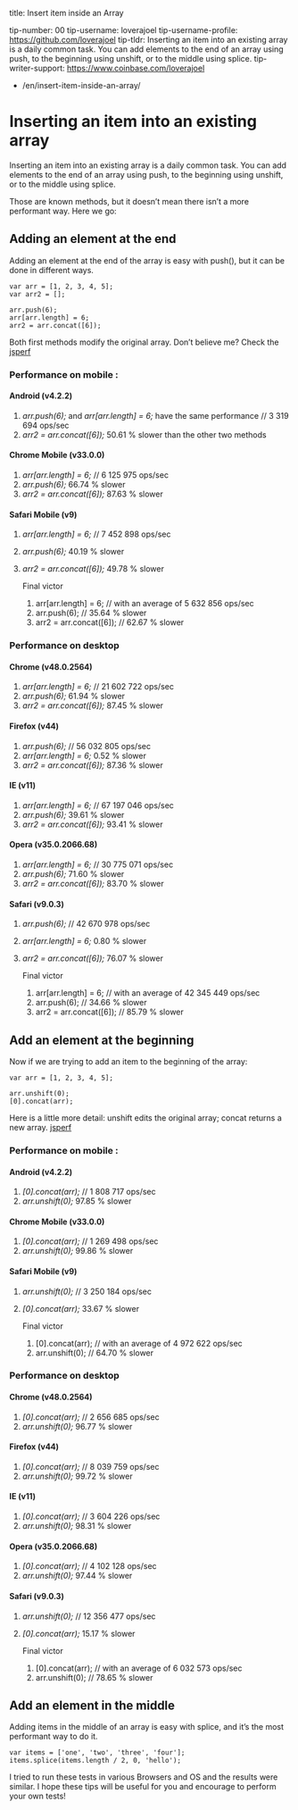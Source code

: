 title: Insert item inside an Array

tip-number: 00 tip-username: loverajoel tip-username-profile: https://github.com/loverajoel tip-tldr: Inserting an item into an existing array is a daily common task. You can add elements to the end of an array using push, to the beginning using unshift, or to the middle using splice. tip-writer-support: https://www.coinbase.com/loverajoel

-   /en/insert-item-inside-an-array/

Inserting an item into an existing array
========================================

Inserting an item into an existing array is a daily common task. You can add elements to the end of an array using push, to the beginning using unshift, or to the middle using splice.

Those are known methods, but it doesn’t mean there isn’t a more performant way. Here we go:

Adding an element at the end
----------------------------

Adding an element at the end of the array is easy with push(), but it can be done in different ways.

    var arr = [1, 2, 3, 4, 5];
    var arr2 = [];

    arr.push(6);
    arr[arr.length] = 6;
    arr2 = arr.concat([6]);

Both first methods modify the original array. Don’t believe me? Check the [jsperf](http://jsperf.com/push-item-inside-an-array)

### Performance on mobile :

#### Android (v4.2.2)

1.  *arr.push(6);* and *arr\[arr.length\] = 6;* have the same performance // 3 319 694 ops/sec
2.  *arr2 = arr.concat(\[6\]);* 50.61 % slower than the other two methods

#### Chrome Mobile (v33.0.0)

1.  *arr\[arr.length\] = 6;* // 6 125 975 ops/sec
2.  *arr.push(6);* 66.74 % slower
3.  *arr2 = arr.concat(\[6\]);* 87.63 % slower

#### Safari Mobile (v9)

1.  *arr\[arr.length\] = 6;* // 7 452 898 ops/sec
2.  *arr.push(6);* 40.19 % slower
3.  *arr2 = arr.concat(\[6\]);* 49.78 % slower

    Final victor

    1. arr[arr.length] = 6; // with an average of 5 632 856 ops/sec
    2. arr.push(6); // 35.64 % slower
    3. arr2 = arr.concat([6]); // 62.67 % slower

### Performance on desktop

#### Chrome (v48.0.2564)

1.  *arr\[arr.length\] = 6;* // 21 602 722 ops/sec
2.  *arr.push(6);* 61.94 % slower
3.  *arr2 = arr.concat(\[6\]);* 87.45 % slower

#### Firefox (v44)

1.  *arr.push(6);* // 56 032 805 ops/sec
2.  *arr\[arr.length\] = 6;* 0.52 % slower
3.  *arr2 = arr.concat(\[6\]);* 87.36 % slower

#### IE (v11)

1.  *arr\[arr.length\] = 6;* // 67 197 046 ops/sec
2.  *arr.push(6);* 39.61 % slower
3.  *arr2 = arr.concat(\[6\]);* 93.41 % slower

#### Opera (v35.0.2066.68)

1.  *arr\[arr.length\] = 6;* // 30 775 071 ops/sec
2.  *arr.push(6);* 71.60 % slower
3.  *arr2 = arr.concat(\[6\]);* 83.70 % slower

#### Safari (v9.0.3)

1.  *arr.push(6);* // 42 670 978 ops/sec
2.  *arr\[arr.length\] = 6;* 0.80 % slower
3.  *arr2 = arr.concat(\[6\]);* 76.07 % slower

    Final victor

    1. arr[arr.length] = 6; // with an average of 42 345 449 ops/sec
    2. arr.push(6); // 34.66 % slower
    3. arr2 = arr.concat([6]); // 85.79 % slower

Add an element at the beginning
-------------------------------

Now if we are trying to add an item to the beginning of the array:

    var arr = [1, 2, 3, 4, 5];

    arr.unshift(0);
    [0].concat(arr);

Here is a little more detail: unshift edits the original array; concat returns a new array. [jsperf](http://jsperf.com/unshift-item-inside-an-array)

### Performance on mobile :

#### Android (v4.2.2)

1.  *\[0\].concat(arr);* // 1 808 717 ops/sec
2.  *arr.unshift(0);* 97.85 % slower

#### Chrome Mobile (v33.0.0)

1.  *\[0\].concat(arr);* // 1 269 498 ops/sec
2.  *arr.unshift(0);* 99.86 % slower

#### Safari Mobile (v9)

1.  *arr.unshift(0);* // 3 250 184 ops/sec
2.  *\[0\].concat(arr);* 33.67 % slower

    Final victor

    1. [0].concat(arr); // with an average of 4 972 622 ops/sec
    2. arr.unshift(0); // 64.70 % slower

### Performance on desktop

#### Chrome (v48.0.2564)

1.  *\[0\].concat(arr);* // 2 656 685 ops/sec
2.  *arr.unshift(0);* 96.77 % slower

#### Firefox (v44)

1.  *\[0\].concat(arr);* // 8 039 759 ops/sec
2.  *arr.unshift(0);* 99.72 % slower

#### IE (v11)

1.  *\[0\].concat(arr);* // 3 604 226 ops/sec
2.  *arr.unshift(0);* 98.31 % slower

#### Opera (v35.0.2066.68)

1.  *\[0\].concat(arr);* // 4 102 128 ops/sec
2.  *arr.unshift(0);* 97.44 % slower

#### Safari (v9.0.3)

1.  *arr.unshift(0);* // 12 356 477 ops/sec
2.  *\[0\].concat(arr);* 15.17 % slower

    Final victor

    1. [0].concat(arr); // with an average of 6 032 573 ops/sec
    2. arr.unshift(0); // 78.65 % slower

Add an element in the middle
----------------------------

Adding items in the middle of an array is easy with splice, and it’s the most performant way to do it.

    var items = ['one', 'two', 'three', 'four'];
    items.splice(items.length / 2, 0, 'hello');

I tried to run these tests in various Browsers and OS and the results were similar. I hope these tips will be useful for you and encourage to perform your own tests!
